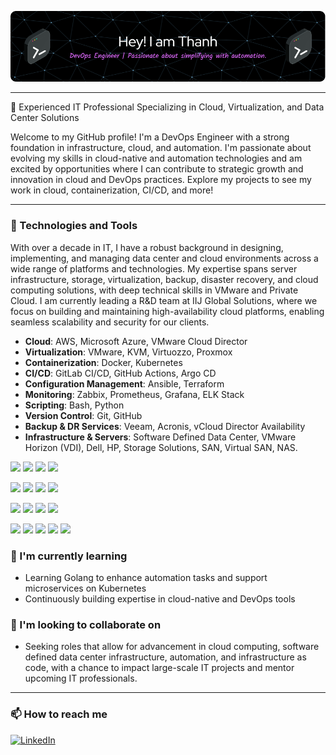 ![Header](./thanh-github-image.png)

---

🌟 Experienced IT Professional Specializing in Cloud, Virtualization, and Data Center Solutions

Welcome to my GitHub profile! I'm a DevOps Engineer with a strong foundation in infrastructure, cloud, and automation. I'm passionate about evolving my skills in cloud-native and automation technologies and am excited by opportunities where I can contribute to strategic growth and innovation in cloud and DevOps practices. Explore my projects to see my work in cloud, containerization, CI/CD, and more!

---

### 🔧 Technologies and Tools

With over a decade in IT, I have a robust background in designing, implementing, and managing data center and cloud environments across a wide range of platforms and technologies. My expertise spans server infrastructure, storage, virtualization, backup, disaster recovery, and cloud computing solutions, with deep technical skills in VMware and Private Cloud. I am currently leading a R&D team at IIJ Global Solutions, where we focus on building and maintaining high-availability cloud platforms, enabling seamless scalability and security for our clients.

- **Cloud**: AWS, Microsoft Azure, VMware Cloud Director
- **Virtualization**: VMware, KVM, Virtuozzo, Proxmox
- **Containerization**: Docker, Kubernetes
- **CI/CD**: GitLab CI/CD, GitHub Actions, Argo CD
- **Configuration Management**: Ansible, Terraform
- **Monitoring**: Zabbix, Prometheus, Grafana, ELK Stack
- **Scripting**: Bash, Python
- **Version Control**: Git, GitHub
- **Backup & DR Services**: Veeam, Acronis, vCloud Director Availability 
- **Infrastructure & Servers**: Software Defined Data Center,  VMware Horizon (VDI), Dell, HP, Storage Solutions, SAN, Virtual SAN, NAS.


[![](https://img.shields.io/badge/Ansible-EE0000?style=for-the-badge&logo=ansible&logoColor=white)](https://www.ansible.com/)
[![](https://img.shields.io/badge/Terraform-7B42BC?style=for-the-badge&logo=terraform&logoColor=white)](https://www.terraform.io/)
[![](https://img.shields.io/badge/Bash-4EAA25?style=for-the-badge&logo=gnubash&logoColor=white)](https://www.gnu.org/software/bash/)
[![](https://img.shields.io/badge/Python-3776AB?style=for-the-badge&logo=python&logoColor=white)](https://www.python.org/)

[![](https://img.shields.io/badge/Zabbix-A52A2A?style=for-the-badge&logo=zabbix&logoColor=white)](https://www.zabbix.com/)
[![](https://img.shields.io/badge/Prometheus-E6522C?style=for-the-badge&logo=prometheus&logoColor=white)](https://prometheus.io/)
[![](https://img.shields.io/badge/Grafana-F46800?style=for-the-badge&logo=grafana&logoColor=white)](https://grafana.com/)
[![](https://img.shields.io/badge/ELK_Stack-005571?style=for-the-badge&logo=elastic&logoColor=white)](https://www.elastic.co/what-is/elk-stack)

[![](https://img.shields.io/badge/Amazon_AWS-FF9900?style=for-the-badge&logo=amazonaws&logoColor=white)](https://aws.amazon.com/)
[![](https://img.shields.io/badge/Microsoft_Azure-1E90FF?style=for-the-badge&logo=microsoftazure&logoColor=white)](https://azure.microsoft.com/)
[![](https://img.shields.io/badge/VMware-607078?style=for-the-badge&logo=vmware&logoColor=white)](https://www.vmware.com/)
[![](https://img.shields.io/badge/KVM-000000?style=for-the-badge&logo=linux&logoColor=white)](https://www.linux-kvm.org/)

[![](https://img.shields.io/badge/Docker-2CA5E0?style=for-the-badge&logo=docker&logoColor=white)](https://www.docker.com/)
[![](https://img.shields.io/badge/Kubernetes-326CE5?style=for-the-badge&logo=kubernetes&logoColor=white)](https://kubernetes.io/)
[![](https://img.shields.io/badge/GitLab_CI/CD-FC6D26?style=for-the-badge&logo=gitlab&logoColor=white)](https://about.gitlab.com/)
[![](https://img.shields.io/badge/GitHub_Actions-2088FF?style=for-the-badge&logo=githubactions&logoColor=white)](https://github.com/features/actions)
[![](https://img.shields.io/badge/Argo_CD-FF6347?style=for-the-badge&logo=argo&logoColor=white)](https://argo-cd.readthedocs.io/)

### 🌱 I'm currently learning

- Learning Golang to enhance automation tasks and support microservices on Kubernetes
- Continuously building expertise in cloud-native and DevOps tools

### 👯 I'm looking to collaborate on

- Seeking roles that allow for advancement in cloud computing, software defined data center infrastructure, automation, and infrastructure as code, with a chance to impact large-scale IT projects and mentor upcoming IT professionals.

---

### 📫 How to reach me

[![LinkedIn](https://img.shields.io/badge/LinkedIn-0077B5?style=for-the-badge&logo=linkedin&logoColor=white)](https://www.linkedin.com/in/duong-van-thanh-8b368521b)
